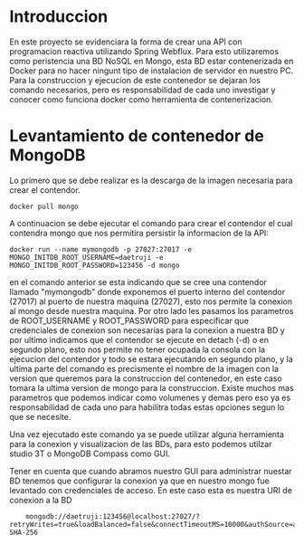 # Introduccion

En este proyecto se evidenciara la forma de crear una API con programacion reactiva utilizando Spring Webflux. Para esto utilizaremos como peristencia una BD NoSQL en Mongo, esta BD estar contenerizada en Docker para no hacer ningunt tipo de instalacion de servidor en nuestro PC. Para la construccion y ejecucion de este contenedor se dejaran los comando necesarios, pero es responsabilidad de cada uno investigar y conocer como funciona docker como herramienta de contenerizacion.

# Levantamiento de contenedor de MongoDB
Lo primero que se debe realizar es la descarga de la imagen necesaria para crear el contendor.

    docker pull mongo

A continuacion se debe ejecutar el comando para crear el contendor el cual contendra mongo que nos permitira persistir la informacion de la API:

    docker run --name mymongodb -p 27027:27017 -e MONGO_INITDB_ROOT_USERNAME=daetruji -e MONGO_INITDB_ROOT_PASSWORD=123456 -d mongo

en el comando anterior se esta indicando que se cree una contendor llamado "mymongodb" donde exponemos el puerto interno del contendor (27017) al puerto de nuestra maquina (27027), esto nos permite la conexion al mongo desde nuestra maquina. Por otro lado les pasamos los parametros de ROOT_USERNAME y ROOT_PASSWORD para especificar que credenciales de conexion son necesarias para la conexion a nuestra BD y por ultimo indicamos que el contendor se ejecute en detach (-d) o en segundo plano, esto nos permite no tener ocupada la consola con la ejecucion del contendor y todo se estara ejecutando en segundo plano, y la ultima parte del comando es precismente el nombre de la imagen con la version que queremos para la construccion del contenedor, en este caso tomara la ultima version de mongo para la construccion. Existe muchos mas parametros que podemos indicar como volumenes y demas pero eso ya es responsabilidad de cada uno para habilitra todas estas opciones segun lo que se necesite.

Una vez ejecutado este comando ya se puede utilizar alguna herramienta para la conexion y visualizacion de las BDs, para esto podemos utilzar studio 3T o MongoDB Compass como GUI.

Tener en cuenta que cuando abramos nuestro  GUI para administrar nuestar BD tenemos que configurar la conexion ya que en nuestro mongo fue levantado con credenciales de acceso. En este caso esta es nuestra URI de conexion a la BD
        
        mongodb://daetruji:123456@localhost:27027/?retryWrites=true&loadBalanced=false&connectTimeoutMS=10000&authSource=admin&authMechanism=SCRAM-SHA-256
